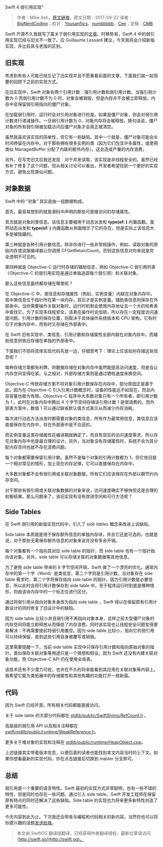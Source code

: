 Swift 4 弱引用实现"

> 作者：Mike Ash，[原文链接](https://www.mikeash.com/pyblog/friday-qa-2017-09-22-swift-4-weak-references.html)，原文日期：2017-09-22
> 译者：[BigNerdCoding](undefined)；校对：[Yousanflics](http://blog.yousanflics.com.cn)，[numbbbbb](http://numbbbbb.com/)，[Cee](https://github.com/Cee)；定稿：[CMB](https://github.com/chenmingbiao)
  









Swift 开源不久我就写了篇关于弱引用实现的[文章](https://mikeash.com/pyblog/friday-qa-2015-12-11-swift-weak-references.html)。时移势易，Swift 4 中的弱引用实现已经与旧文不一致了。应 Guillaume Lessard 建议，今天我将会介绍新版实现，并比较其与老版的区别。



## 旧实现

考虑到有些人可能已经忘记了旧实现并且不愿重看前面的文章，下面我们就一起简要的回顾下之前的实现方式。

在旧实现中，Swift 对象有两个引用计数：强引用计数和弱引用计数。当强引用计数为 0 而弱引用计数不为 0 时，对象会被销毁，但是内存并不会被立即释放。内存中会保留弱引用指向的僵尸对象。

在加载弱引用时，运行时会对引用对象进行检查。如果是僵尸对象，则会对弱引用计数进行递减操作。一旦弱引用计数为 0，对象内存将会被释放。换句话说，僵尸对象的所有弱引用被加载访问后僵尸对象才会真正被清空。

虽然我喜欢该实现的简单性，但它有一些缺陷。其中一个就是，僵尸对象可能会长时间停留在内存中。对于那些拥有很多实例的类（因为它们包含许多属性，或使用类似 ManagedBuffer 分配了内联的额外内存），这会造成严重的内存浪费。

另外，在写完旧文后我还发现：对于并发读取，该实现是非线程安全的。虽然已经有补丁修复了这个问题，但从相关讨论可以看出，开发者希望找到一个更好的实现方式，避免出现类似问题。

## 对象数据

Swift 中的 “对象” 其实是由一组数据构成。

首先，最容易想到的就是源码中声明的那些可直接访问的存储属性。

其次就是对象的类信息。该信息主要被用于动态派发和 **type(of: )** 内置函数。虽然动态派发和 **type(of: )** 内置函数从侧面暗示了它的存在，但是实际上该信息大多是被隐藏的。

第三种就是各种引用计数信息。除非你进行一些非常规操作，例如，读取对象的原始内存或说服编译器让你调用 CFGetRetainCount，否则这些信息对你来说是完全透明不可见的。

第四种就是 Objective-C 运行时存储的辅助信息，例如 Objective-C 弱引用列表（Objective-C 的弱引用实现是通过单独追踪每个弱引用）和关联对象。

那么这些信息最终都存储在哪里呢？

在 Objective-C 中，类信息和存储属性（例如，实例变量）内联在对象内存中。其中类信息位于指针所在第一块内存，其后才是实例变量。辅助类信息则保存在外部表中。当你需要操作关联对象时，运行时机制会使用内存地址去一个大的哈希表中查找它。为了实现多线程安全，该表在操作时会加锁，所以存在一定程度访问速度问题。引用计数的保存位置，则取决于具体操作系统版本和 CPU 架构，它有时位于对象内存中，而有时又存储在外部表中。

在 Swift 旧有实现中，类信息，引用计数和存储属性全部内联在对象内存中。而辅助信息则依旧存储在单独的外部表中。

下面我们不妨将具体实现代码先放一边，仔细思考下：理论上应该如何存储这些信息呢？

每种存储方案都有利弊。将数据存储在对象内存中虽然能提高访问速度，但是会让内存空间变得吃紧。与之相对，外部存储方案则是通过牺牲速度来换空间。

Objective-C 传统存储方案不将对象引用计数保存在内存中，部分原因正是基于此。因为在 Objective-C 引入引用计数概念时，设备的性能远不如现在，而且内存容量也极为有限。Objective-C 程序中大多数对象只有一个所有者，即引用计数为 1 。此时在对象内存中腾出 4 个字节空间存储该引用计数 1 是很浪费的。而外部表方案中，数值 1 可以通过缺省默认值方式表示从而减少内存消耗。

每次进行动态方法派发时都需要对象的类信息，所有作为最常用信息，类信息应该直接保存在内存中，存在外部表中是不合适的。

而实例变量这类存储属性在编译期就确定了，而且有现实的访问速度需求，所以存在对象内存中也是最合理的设计。另外，当对象没有存储属性时，系统不会为其分配内存空间也就不存在浪费问题。

每个对象都需要保留引用计数。虽然不是每个对象的引用计数都为 1，但它依旧是一个相对常见的情形，加上现在内存足够，它可以直接保存在内存中。

大多数对象都不会有弱引用或关联对象数据，所有它们应该保存在外部以期节约内存空间。

对于那些有弱引用或关联对象数据的对象来说，访问速度确实不够快但这是合理的权衡结果。那么问题来了，该旧实现有没有改进空间和可行方法呢？

## Side Tables

在 Swift 弱引用的新版实现代码中，引入了 *side tables* 概念来改进上诉缺陷。

Side table 本质就是用于保存额外信息的单独内存块，并且它还是可选的。也就是说，对于那些无需保存额外信息的对象来说并没有多余开销。

每个对象都有一个指向其对应 side table 的指针，而 side table 也有一个指针指向该对象。另外，side table 可以存储关联的对象数据等其他信息。

为了避免 side table 带来的 8 字节空间开销，Swift 做了一个漂亮的优化。通常内存中的第一个字（Word）是类信息，第二个字则是引用计数。当对象存在 side table 需求时，第二个字将保存指向 side table 的指针。因为引用计数是必要信息，所以此时会将引用计数保存到 side table 中。至于程序运行时到底是哪种情形，则由该块内存中的一个标志位进行区分。

通过将弱引用从指向对象本身改为指向 side table ，Swift 得以在保留原有引用计数设计的同时修复了旧设计中的缺陷。

因为 side table 比较小并且弱引用不再指向对象本身，这样之前大型僵尸对象的内存空间将能立即释放从而降低了内存浪费。同时该实现也让线程安全问题变得更易解决：不再需要提前将弱引用置空。因为 side table 比较小，指向它的弱引用可以持续保留，直到这些引用自身被覆写或销毁。

这里需要提醒一下，当前 side table 实现中只保存引用计数和指向原始对象的指针。类似保存关联对象等用途只是一个猜想和假设。因为 Swift 还没有内建关联对象功能，而 Objective-C API 仍在使用全局表。

该技术还有不少潜力可挖，也许在不久的将来能看到其应用在关联对象等内容上。我希望它能为类拓展中的存储属性和其他有趣的功能打开一扇新窗。

## 代码

因为 Swift 已经开源，所有相关代码都能直接访问。

关于 side table 的大部分代码都在 [stdlib/public/SwiftShims/RefCount.h](https://github.com/apple/swift/blob/c262440e70896299118a0a050c8a834e1270b606/stdlib/public/SwiftShims/RefCount.h) 。

高层级的弱引用 API 以及相关注释都在 [swift/stdlib/public/runtime/WeakReference.h](https://github.com/apple/swift/blob/c262440e70896299118a0a050c8a834e1270b606/stdlib/public/runtime/WeakReference.h)。

更多关于堆对象的实现和注释在 [stdlib/public/runtime/HeapObject.cpp](https://github.com/apple/swift/blob/c262440e70896299118a0a050c8a834e1270b606/stdlib/public/runtime/HeapObject.cpp)。

上述链接其实带着版本信息，以便后面的读者也能找到本文内容当时的上下文。如果你想看最新的实现代码，你在点击链接后切换到 master 分支即可。

## 总结

弱引用是一个重要的语言特性。Swift 最初的实现方式非常聪明，也有一些不错的特性，但是同时也存在一些问题。通过引入 side table，Swift 开发工程师在保留原有特点的同时还解决了这些缺陷。Side table 的实现也为将来更多新特性创造了更多可能性。

今天内容到此为止。下次我还会带来与编程和代码相关的新内容。当然你也可以将你感兴趣的话题[发送给我](mailto:mike@mikeash.com)。

> 本文由 SwiftGG 翻译组翻译，已经获得作者翻译授权，最新文章请访问 [http://swift.gg](http://swift.gg)。